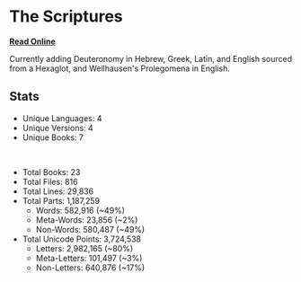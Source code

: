 # The Scriptures

**[Read Online](https://r-neal-kelly.github.io/the_scriptures/)**

Currently adding Deuteronomy in Hebrew, Greek, Latin, and English sourced from a Hexaglot, and Wellhausen's Prolegomena in English.

## Stats

- Unique Languages: 4
- Unique Versions: 4
- Unique Books: 7

<br>

- Total Books: 23
- Total Files: 816
- Total Lines: 29,836
- Total Parts: 1,187,259
    - Words: 582,916 (~49%)
    - Meta-Words: 23,856 (~2%)
    - Non-Words: 580,487 (~49%)
- Total Unicode Points: 3,724,538
    - Letters: 2,982,165 (~80%)
    - Meta-Letters: 101,497 (~3%)
    - Non-Letters: 640,876 (~17%)
